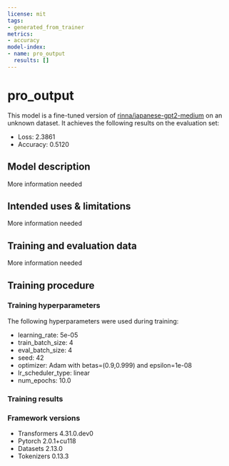 ```yaml
---
license: mit
tags:
- generated_from_trainer
metrics:
- accuracy
model-index:
- name: pro_output
  results: []
---
```


<!-- This model card has been generated automatically according to the information the Trainer had access to. You
should probably proofread and complete it, then remove this comment. -->

# pro_output

This model is a fine-tuned version of [rinna/japanese-gpt2-medium](https://huggingface.co/rinna/japanese-gpt2-medium) on an unknown dataset.
It achieves the following results on the evaluation set:
- Loss: 2.3861
- Accuracy: 0.5120

## Model description

More information needed

## Intended uses & limitations

More information needed

## Training and evaluation data

More information needed

## Training procedure

### Training hyperparameters

The following hyperparameters were used during training:
- learning_rate: 5e-05
- train_batch_size: 4
- eval_batch_size: 4
- seed: 42
- optimizer: Adam with betas=(0.9,0.999) and epsilon=1e-08
- lr_scheduler_type: linear
- num_epochs: 10.0

### Training results



### Framework versions

- Transformers 4.31.0.dev0
- Pytorch 2.0.1+cu118
- Datasets 2.13.0
- Tokenizers 0.13.3
